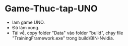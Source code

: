 # Game-Thuc-tap-UNO
- lam game UNO.
- Đã làm xong.
- Tải về, copy folder "Data" vào folder "build", chạy file "TrainingFramework.exe" trong build\BIN-Nvidia.
